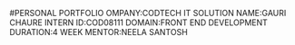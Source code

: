 #PERSONAL PORTFOLIO 
OMPANY:CODTECH IT SOLUTION 
NAME:GAURI CHAURE
INTERN ID:COD08111
DOMAIN:FRONT END DEVELOPMENT
DURATION:4 WEEK 
MENTOR:NEELA SANTOSH
